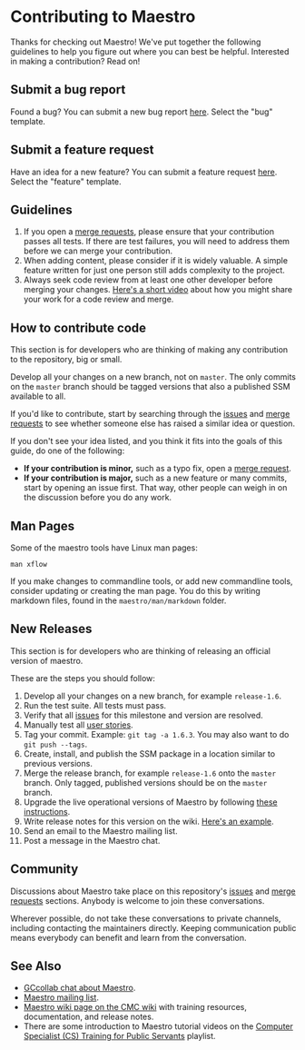 
# Contributing to Maestro

Thanks for checking out Maestro! We've put together the following guidelines to help you figure out where you can best be helpful. Interested in making a contribution? Read on!

## Submit a bug report

Found a bug? You can submit a new bug report [here](https://gitlab.science.gc.ca/CMOI/maestro/issues). Select the "bug" template.

## Submit a feature request

Have an idea for a new feature? You can submit a feature request [here](https://gitlab.science.gc.ca/CMOI/maestro/issues). Select the "feature" template.

## Guidelines

1. If you open a  [merge requests](https://gitlab.science.gc.ca/CMOI/maestro/merge_requests), please ensure that your contribution passes all tests. If there are test failures, you will need to address them before we can merge your contribution.
1. When adding content, please consider if it is widely valuable. A simple feature written for just one person still adds complexity to the project.
1. Always seek code review from at least one other developer before merging your changes. [Here's a short video](https://www.youtube.com/watch?v=0AT7JxqoIps&list=PLRf-PfhVvwFA7tGxwEgxgnJIY7aVevqqo) about how you might share your work for a code review and merge.

## How to contribute code

This section is for developers who are thinking of making any contribution to the repository, big or small.

Develop all your changes on a new branch, not on `master`. The only commits on the `master` branch should be tagged versions that also a published SSM available to all.

If you'd like to contribute, start by searching through the [issues](https://gitlab.science.gc.ca/CMOI/maestro/issues) and [merge requests](https://gitlab.science.gc.ca/CMOI/maestro/merge_requests) to see whether someone else has raised a similar idea or question.

If you don't see your idea listed, and you think it fits into the goals of this guide, do one of the following:

* **If your contribution is minor,** such as a typo fix, open a [merge request](https://www.youtube.com/watch?v=0AT7JxqoIps&list=PLRf-PfhVvwFA7tGxwEgxgnJIY7aVevqqo).
* **If your contribution is major,** such as a new feature or many commits, start by opening an issue first. That way, other people can weigh in on the discussion before you do any work.

## Man Pages

Some of the maestro tools have Linux man pages:

```
man xflow
```

If you make changes to commandline tools, or add new commandline tools, consider updating or creating the man page. You do this by writing markdown files, found in the `maestro/man/markdown` folder.

## New Releases

This section is for developers who are thinking of releasing an official version of maestro.

These are the steps you should follow:

1. Develop all your changes on a new branch, for example `release-1.6`.
1. Run the test suite. All tests must pass.
1. Verify that all [issues](https://gitlab.science.gc.ca/CMOI/maestro/issues) for this milestone and version are resolved.
1. Manually test all [user stories](USER_STORIES.md).
1. Tag your commit. Example: `git tag -a 1.6.3`. You may also want to do `git push --tags`.
1. Create, install, and publish the SSM package in a location similar to previous versions.
1. Merge the release branch, for example `release-1.6` onto the `master` branch. Only tagged, published versions should be on the `master` branch.
1. Upgrade the live operational versions of Maestro by following [these instructions](https://wiki.cmc.ec.gc.ca/wiki/Maestro/Update).
1. Write release notes for this version on the wiki. [Here's an example](https://wiki.cmc.ec.gc.ca/wiki/Maestro/1.6.0).
1. Send an email to the Maestro mailing list.
1. Post a message in the Maestro chat.

## Community

Discussions about Maestro take place on this repository's [issues](https://gitlab.science.gc.ca/CMOI/maestro/issues) and [merge requests](https://gitlab.science.gc.ca/CMOI/maestro/merge_requests) sections. Anybody is welcome to join these conversations. 

Wherever possible, do not take these conversations to private channels, including contacting the maintainers directly. Keeping communication public means everybody can benefit and learn from the conversation.

## See Also

* [GCcollab chat about Maestro](https://message.gccollab.ca/channel/maestro).
* [Maestro mailing list](http://internallists.cmc.ec.gc.ca/cgi-bin/mailman/listinfo/maestro_users).
* [Maestro wiki page on the CMC wiki](https://wiki.cmc.ec.gc.ca/wiki/Maestro) with training resources, documentation, and release notes.
* There are some introduction to Maestro tutorial videos on the [Computer Specialist (CS) Training for Public Servants](https://www.youtube.com/playlist?list=PLRf-PfhVvwFA7tGxwEgxgnJIY7aVevqqo) playlist.
